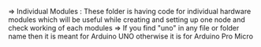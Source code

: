 => Individual Modules : These folder is having code for individual hardware modules which will be useful while creating and setting up one node and check working of each modules
=> If you find "uno" in any file or folder name then it is meant for Arduino UNO otherwise it is for Arduino Pro Micro